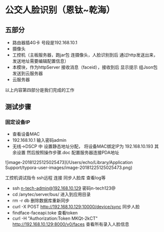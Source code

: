 
# 公交人脸识别（恩钛~乾海）
## 五部分

* 路由器插4G卡 号段是192.168.10.1
* 摄像头
* 工控机（主板服务器，跑jar包 连摄像头，人脸识别到后  通过http发送出来，发送地址需要编辑配置信息）
* 本模块，作为httpServer 接收消息（faceid），接收到后 显示提示 组Json包发送到云服务器
* 云服务器

以上内容第四部分是我们完成的工作
## 测试步骤
### 固定设备IP
* 查看设备MAC
* 192.168.10.1 输入密码admin
* 无线->DSCP 中 设置静态地址分配，
  将设备MAC绑定IP为 192.168.10.193
  其余设置
  然后按照操作步骤.doc 配置服务器连接PDA地址




![image-20181225125025473](/Users/echo/Library/Application Support/typora-user-images/image-20181225125025473.png)




工控机调试指令 ssh远程 连接 同步人脸库  查看log等
* ssh n-tech-admin@192.168.10.129 密码n-tech123@
* cd /anytec/server/bus/ 进入到应用目录
* rm -r db 删除数据库重新同步
* curl -X POST http://192.168.10.129:10000/device/sync 同步人脸
* findface-faceapi.toke  查看token
* curl -H "Authorization:Token MKQt-2kCT" http://192.168.10.129:8000/v0/faces 查看所有录入人脸信息